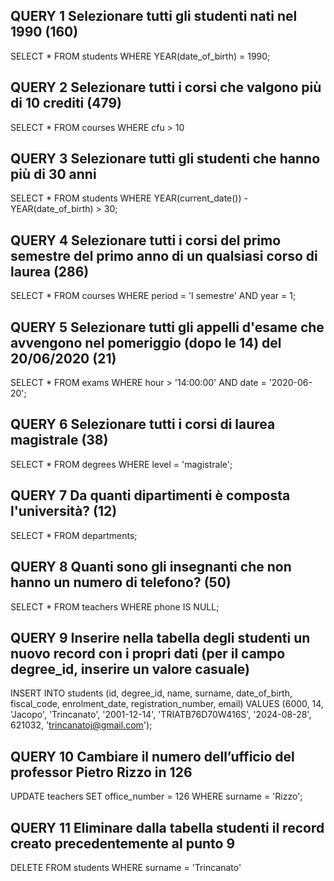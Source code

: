 ## QUERY 1 Selezionare tutti gli studenti nati nel 1990 (160)
SELECT *
FROM students
WHERE YEAR(date_of_birth) = 1990;

## QUERY 2 Selezionare tutti i corsi che valgono più di 10 crediti (479)
SELECT *
FROM courses
WHERE cfu > 10

## QUERY 3 Selezionare tutti gli studenti che hanno più di 30 anni
SELECT *
FROM students
WHERE YEAR(current_date()) - YEAR(date_of_birth) > 30;

## QUERY 4 Selezionare tutti i corsi del primo semestre del primo anno di un qualsiasi corso di laurea (286)
SELECT *
FROM courses
WHERE period = 'I semestre'
AND year = 1;

## QUERY 5 Selezionare tutti gli appelli d'esame che avvengono nel pomeriggio (dopo le 14) del 20/06/2020 (21)
SELECT *
FROM exams
WHERE hour > '14:00:00'
AND date = '2020-06-20';

## QUERY 6 Selezionare tutti i corsi di laurea magistrale (38)
SELECT *
FROM degrees
WHERE level = 'magistrale';

## QUERY 7 Da quanti dipartimenti è composta l'università? (12)
SELECT *
FROM departments;

## QUERY 8 Quanti sono gli insegnanti che non hanno un numero di telefono? (50)
SELECT *
FROM teachers
WHERE phone IS NULL;

## QUERY 9 Inserire nella tabella degli studenti un nuovo record con i propri dati (per il campo degree_id, inserire un valore casuale)
INSERT INTO students (id, degree_id, name, surname, date_of_birth, fiscal_code, enrolment_date, registration_number, email)
VALUES (6000, 14, 'Jacopo', 'Trincanato', '2001-12-14', 'TRIATB76D70W416S', '2024-08-28', 621032, 'trincanatoj@gmail.com');

## QUERY 10 Cambiare il numero dell’ufficio del professor Pietro Rizzo in 126
UPDATE teachers
SET office_number = 126
WHERE surname =  'Rizzo';

## QUERY 11 Eliminare dalla tabella studenti il record creato precedentemente al punto 9
DELETE FROM students
WHERE surname = 'Trincanato'
